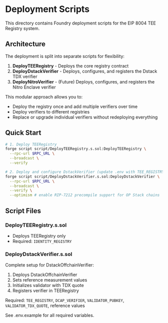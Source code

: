 # Deployment Scripts

This directory contains Foundry deployment scripts for the EIP 8004 TEE Registry system.

## Architecture

The deployment is split into separate scripts for flexibility:

1. **DeployTEERegistry** - Deploys the core registry contract
2. **DeployDstackVerifier** - Deploys, configures, and registers the Dstack TDX verifier
3. **DeployNitroVerifier** - (Future) Deploys, configures, and registers the Nitro Enclave verifier

This modular approach allows you to:
- Deploy the registry once and add multiple verifiers over time
- Deploy verifiers to different registries
- Replace or upgrade individual verifiers without redeploying everything

## Quick Start

```bash
# 1. Deploy TEERegistry
forge script script/DeployTEERegistry.s.sol:DeployTEERegistry \
  --rpc-url $RPC_URL \
  --broadcast \
  --verify

# 2. Deploy and configure DstackVerifier (update .env with TEE_REGISTRY first)
forge script script/DeployDstackVerifier.s.sol:DeployDstackVerifier \
  --rpc-url $RPC_URL \
  --broadcast \
  --verify \
  --optimism # enable RIP-7212 precompile support for OP Stack chains
```

## Script Files

### DeployTEERegistry.s.sol
- Deploys TEERegistry only
- Required: `IDENTITY_REGISTRY`

### DeployDstackVerifier.s.sol
Complete setup for DstackOffchainVerifier:
1. Deploys DstackOffchainVerifier
2. Sets reference measurement values
3. Initializes validator with TDX quote
4. Registers verifier in TEERegistry

Required: `TEE_REGISTRY`, `DCAP_VERIFIER`, `VALIDATOR_PUBKEY`, `VALIDATOR_TDX_QUOTE`, reference values

See .env.example for all required variables.
